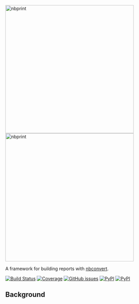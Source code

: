 <br />
<a href="https://github.com/timkpaine/nbprint#gh-light-mode-only">
  <img src="https://github.com/timkpaine/nbprint/raw/main/docs/img/logo-light.png?raw=true#gh-light-mode-only" alt="nbprint" width="400"></a>
</a>
<a href="https://github.com/timkpaine/nbprint#gh-dark-mode-only">
  <img src="https://github.com/timkpaine/nbprint/raw/main/docs/img/logo-dark.png?raw=true#gh-dark-mode-only" alt="nbprint" width="400"></a>
</a>
<br/>

A framework for building reports with [nbconvert](https://nbconvert.readthedocs.io).

[![Build Status](https://github.com/timkpaine/nbprint/actions/workflows/build.yml/badge.svg?branch=main)](https://github.com/timkpaine/nbprint/actions?query=workflow%3A%22Build+Status%22)
[![Coverage](https://codecov.io/gh/timkpaine/nbprint/branch/main/graph/badge.svg?token=ag2j2TV2wE)](https://codecov.io/gh/timkpaine/nbprint)
[![GitHub issues](https://img.shields.io/github/issues/timkpaine/nbprint.svg)](https://github.com/timkpaine/nbprint/issues)
[![PyPI](https://img.shields.io/pypi/l/nbprint.svg)](https://pypi.python.org/pypi/nbprint)
[![PyPI](https://img.shields.io/pypi/v/nbprint.svg)](https://pypi.python.org/pypi/nbprint)

## Background


